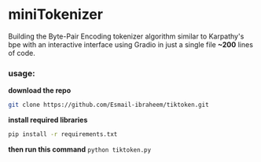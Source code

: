# miniTokenizer
Building the Byte-Pair Encoding tokenizer algorithm similar to Karpathy's bpe with an interactive interface using Gradio in just a single file **~200** lines of code.

### usage:
**download the repo**
```Bash
git clone https://github.com/Esmail-ibraheem/tiktoken.git
```

**install required libraries**
```Bash
pip install -r requirements.txt
```

**then run this command**
`python tiktoken.py`
